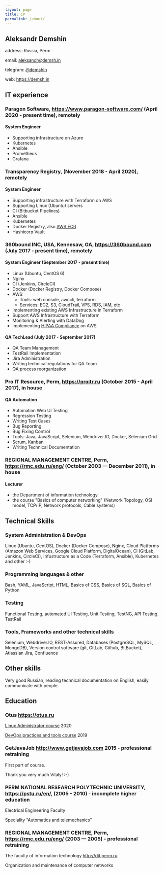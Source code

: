 ```yaml
---
layout: page
title: CV
permalink: /about/
---
```


## Aleksandr Demshin

address: Russia, Perm

email: [aleksandr@demsh.in](mailto:aleksandr@demsh.in)

telegram: [@demshin](https://t.me/demshin)

web: <https://demsh.in>

## IT experience

### Paragon Software, <https://www.paragon-software.com/> (April 2020 - present time), remotely

#### System Engineer

- Supporting infrastructure on Azure
- Kubernetes
- Ansible
- Prometheus
- Grafana

### Transparency Registry, (November 2018 - April 2020), remotely

#### System Engineer

- Supporting infrastructure with Terraform on AWS
- Supporting Linux (Ubuntu) servers
- CI (Bitbucket Pipelines)
- Ansible
- Kubernetes
- Docker Registry, also [AWS ECR](https://aws.amazon.com/ecr/)
- Hashicorp Vault

### 360bound INC, USA, Kennesaw, GA, <https://360bound.com> (July 2017 - present time), remotely

#### System Engineer (September 2017 - present time)

- Linux (Ubuntu, CentOS 6)
- Nginx
- CI (Jenkins, CircleCI)
- Docker (Docker Registry, Docker Compose)
- AWS:
  - Tools: web console, awccli, terraform
  - Services: EC2, S3, CloudTrail, VPS, RDS, IAM, etc
- Implementing existing AWS Infrastructure in Terraform
- Support AWS Infrastructure with Terraform
- Monitoring & Alerting with DataDog
- Implementing [HIPAA Compliance](https://en.wikipedia.org/wiki/Health_Insurance_Portability_and_Accountability_Act) on AWS

#### QA TechLead (July 2017 - September 2017)

- QA Team Management
- TestRail Implementation
- Jira Administration
- Writing technical regulations for QA Team
- QA process reorganization

### Pro IT Resource, Perm, <https://proitr.ru> (October 2015 - April 2017), in house

#### QA Automation

- Automation Web UI Testing
- Regression Testing
- Writing Test Cases
- Bug Reporting
- Bug Fixing Control
- Tools: Java, JavaScript, Selenium, Webdriver.IO, Docker, Selenium Grid
- Scrum, Kanban
- Writing Technical Documentation

### REGIONAL MANAGEMENT CENTRE, Perm, <https://rmc.edu.ru/eng/> (October 2003 — December 2011), in house

#### Lecturer

- the Department of information technology
- the course "Basics of computer networking" (Network Topology, OSI model, TCP/IP, Network protocols, Cable systems)

## Technical Skills

### System Administration & DevOps

Linux (Ubuntu, CentOS), Docker (Docker Compose), Nginx, Cloud Platforms (Amazon Web Services, Google Cloud Platform, DigitalOcean), CI (GitLab, Jenkins, CircleCI), Infustructure as a Code (Terraform, Ansible), Kubernetes and other :-)

### Programming languages & other

Bash, YAML, JavaScript, HTML, Basics of CSS, Basics of SQL, Basics of Python

### Testing

Functional Testing, automated UI Testing, Unit Testing, TestNG, API Testing, TestRail

### Tools, Frameworks and other technical skills

Selenium, Webdriver.IO, REST-Assured, Databases (PostgreSQL, MySQL, MongoDB), Version control software (git, GitLab, Github, BitBucket), Atlassian Jira, Confluence

## Other skills

Very good Russian, reading technical documentation on English, easily communicate with people.

## Education

### Otus <https://otus.ru>

[Linux Administrator course](https://otus.ru/lessons/linux/) 2020

[DevOps practices and tools course](https://otus.ru/lessons/devops-praktiki-i-instrumenty/) 2019

### GetJavaJob <http://www.getjavajob.com> 2015 - professional retraining

First part of course.

Thank you very much Vitaly! :-)

### PERM NATIONAL RESEARCH POLYTECHNIC UNIVERSITY, <https://pstu.ru/en/>, (2005 - 2010) - incomplete higher education

Electrical Engineering Faculty

Speciality "Automatics and telemechanics"

### REGIONAL MANAGEMENT CENTRE, Perm, <https://rmc.edu.ru/eng/> (2003 — 2005) - professional retraining

The faculty of information technology <http://dit.perm.ru>

Organization and maintenance of computer networks

